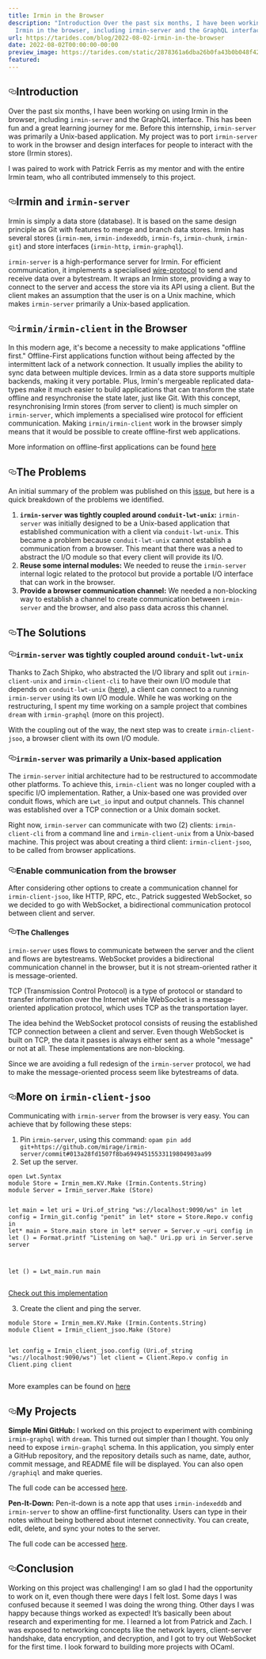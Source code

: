 ```yaml
---
title: Irmin in the Browser
description: "Introduction Over the past six months, I have been working on using
  Irmin in the browser, including irmin-server and the GraphQL interface\u2026"
url: https://tarides.com/blog/2022-08-02-irmin-in-the-browser
date: 2022-08-02T00:00:00-00:00
preview_image: https://tarides.com/static/2878361a6dba26b0fa43b0b048f42cd4/10057/joy_img.jpg
featured:
---
```



<h2 style="position:relative;"><a href="https://tarides.com/feed.xml#introduction" aria-label="introduction permalink" class="anchor before"><svg aria-hidden="true" focusable="false" height="16" version="1.1" viewbox="0 0 16 16" width="16"><path fill-rule="evenodd" d="M4 9h1v1H4c-1.5 0-3-1.69-3-3.5S2.55 3 4 3h4c1.45 0 3 1.69 3 3.5 0 1.41-.91 2.72-2 3.25V8.59c.58-.45 1-1.27 1-2.09C10 5.22 8.98 4 8 4H4c-.98 0-2 1.22-2 2.5S3 9 4 9zm9-3h-1v1h1c1 0 2 1.22 2 2.5S13.98 12 13 12H9c-.98 0-2-1.22-2-2.5 0-.83.42-1.64 1-2.09V6.25c-1.09.53-2 1.84-2 3.25C6 11.31 7.55 13 9 13h4c1.45 0 3-1.69 3-3.5S14.5 6 13 6z"></path></svg></a>Introduction</h2>
<p>Over the past six months, I have been working on using Irmin in the browser, including <code>irmin-server</code> and the GraphQL interface. This has been fun and a great learning journey for me. Before this internship, <code>irmin-server</code> was primarily a Unix-based application. My project was to port <code>irmin-server</code> to work in the browser and design interfaces for people to interact with the store (Irmin stores).</p>
<p>I was paired to work with Patrick Ferris as my mentor and with the entire Irmin team, who all contributed immensely to this project.</p>
<h2 style="position:relative;"><a href="https://tarides.com/feed.xml#irmin-and-irmin-server" aria-label="irmin and irmin server permalink" class="anchor before"><svg aria-hidden="true" focusable="false" height="16" version="1.1" viewbox="0 0 16 16" width="16"><path fill-rule="evenodd" d="M4 9h1v1H4c-1.5 0-3-1.69-3-3.5S2.55 3 4 3h4c1.45 0 3 1.69 3 3.5 0 1.41-.91 2.72-2 3.25V8.59c.58-.45 1-1.27 1-2.09C10 5.22 8.98 4 8 4H4c-.98 0-2 1.22-2 2.5S3 9 4 9zm9-3h-1v1h1c1 0 2 1.22 2 2.5S13.98 12 13 12H9c-.98 0-2-1.22-2-2.5 0-.83.42-1.64 1-2.09V6.25c-1.09.53-2 1.84-2 3.25C6 11.31 7.55 13 9 13h4c1.45 0 3-1.69 3-3.5S14.5 6 13 6z"></path></svg></a>Irmin and <code>irmin-server</code></h2>
<p>Irmin is simply a data store (database). It is based on the same design principle as Git with features to merge and branch data stores. Irmin has several stores (<code>irmin-mem</code>, <code>irmin-indexeddb</code>, <code>irmin-fs</code>, <code>irmin-chunk</code>, <code>irmin-git</code>) and store interfaces (<code>irmin-http</code>, <code>irmin-graphql</code>).</p>
<p><code>irmin-server</code> is a high-performance server for Irmin. For efficient communication, it implements a specialised <a href="https://github.com/mirage/irmin-server/blob/master/PROTOCOL.md">wire-protocol</a> to send and receive data over a bytestream. It wraps an Irmin store, providing a way to connect to the server and access the store via its API using a client. But the client makes an assumption that the user is on a Unix machine, which makes <code>irmin-server</code> primarily a Unix-based application.</p>
<h2 style="position:relative;"><a href="https://tarides.com/feed.xml#irminirmin-client-in-the-browser" aria-label="irminirmin client in the browser permalink" class="anchor before"><svg aria-hidden="true" focusable="false" height="16" version="1.1" viewbox="0 0 16 16" width="16"><path fill-rule="evenodd" d="M4 9h1v1H4c-1.5 0-3-1.69-3-3.5S2.55 3 4 3h4c1.45 0 3 1.69 3 3.5 0 1.41-.91 2.72-2 3.25V8.59c.58-.45 1-1.27 1-2.09C10 5.22 8.98 4 8 4H4c-.98 0-2 1.22-2 2.5S3 9 4 9zm9-3h-1v1h1c1 0 2 1.22 2 2.5S13.98 12 13 12H9c-.98 0-2-1.22-2-2.5 0-.83.42-1.64 1-2.09V6.25c-1.09.53-2 1.84-2 3.25C6 11.31 7.55 13 9 13h4c1.45 0 3-1.69 3-3.5S14.5 6 13 6z"></path></svg></a><code>irmin/irmin-client</code> in the Browser</h2>
<p>In this modern age, it's become a necessity to make applications &quot;offline first.&quot; Offline-First applications function without being affected by the intermittent lack of a network connection. It usually implies the ability to sync data between multiple devices. Irmin as a data store supports multiple backends, making it very portable. Plus, Irmin's mergeable replicated data-types make it much easier to build applications that can transform the state offline and resynchronise the state later, just like Git. With this concept, resynchronising Irmin stores (from server to client) is much simpler on <code>irmin-server</code>, which implements a specialised wire protocol for efficient communication. Making <code>irmin/irmin-client</code> work in the browser simply means that it would be possible to create offline-first web applications.</p>
<p>More information on offline-first applications can be found <a href="https://2022.ecoop.org/home/plf-2022">here</a></p>
<h2 style="position:relative;"><a href="https://tarides.com/feed.xml#the-problems" aria-label="the problems permalink" class="anchor before"><svg aria-hidden="true" focusable="false" height="16" version="1.1" viewbox="0 0 16 16" width="16"><path fill-rule="evenodd" d="M4 9h1v1H4c-1.5 0-3-1.69-3-3.5S2.55 3 4 3h4c1.45 0 3 1.69 3 3.5 0 1.41-.91 2.72-2 3.25V8.59c.58-.45 1-1.27 1-2.09C10 5.22 8.98 4 8 4H4c-.98 0-2 1.22-2 2.5S3 9 4 9zm9-3h-1v1h1c1 0 2 1.22 2 2.5S13.98 12 13 12H9c-.98 0-2-1.22-2-2.5 0-.83.42-1.64 1-2.09V6.25c-1.09.53-2 1.84-2 3.25C6 11.31 7.55 13 9 13h4c1.45 0 3-1.69 3-3.5S14.5 6 13 6z"></path></svg></a>The Problems</h2>
<p>An initial summary of the problem was published on this <a href="https://github.com/mirage/irmin-server/issues/46">issue</a>, but here is a quick breakdown of the problems we identified.</p>
<ol>
<li><strong><code>irmin-server</code> was tightly coupled around <code>conduit-lwt-unix</code>:</strong> <code>irmin-server</code> was initially designed to be a Unix-based application that established communication with a client via <code>conduit-lwt-unix</code>. This became a problem because <code>conduit-lwt-unix</code> cannot establish a communication from a browser. This meant that there was a need to abstract the I/O module so that every client will provide its I/O.</li>
<li><strong>Reuse some internal modules:</strong> We needed to reuse the <code>irmin-server</code> internal logic related to the protocol but provide a portable I/O interface that can work in the browser.</li>
<li><strong>Provide a browser communication channel:</strong> We needed a non-blocking way to establish a channel to create communication between <code>irmin-server</code> and the browser, and also pass data across this channel.</li>
</ol>
<h2 style="position:relative;"><a href="https://tarides.com/feed.xml#the-solutions" aria-label="the solutions permalink" class="anchor before"><svg aria-hidden="true" focusable="false" height="16" version="1.1" viewbox="0 0 16 16" width="16"><path fill-rule="evenodd" d="M4 9h1v1H4c-1.5 0-3-1.69-3-3.5S2.55 3 4 3h4c1.45 0 3 1.69 3 3.5 0 1.41-.91 2.72-2 3.25V8.59c.58-.45 1-1.27 1-2.09C10 5.22 8.98 4 8 4H4c-.98 0-2 1.22-2 2.5S3 9 4 9zm9-3h-1v1h1c1 0 2 1.22 2 2.5S13.98 12 13 12H9c-.98 0-2-1.22-2-2.5 0-.83.42-1.64 1-2.09V6.25c-1.09.53-2 1.84-2 3.25C6 11.31 7.55 13 9 13h4c1.45 0 3-1.69 3-3.5S14.5 6 13 6z"></path></svg></a>The Solutions</h2>
<h3 style="position:relative;"><a href="https://tarides.com/feed.xml#irmin-server-was-tightly-coupled-around-conduit-lwt-unix" aria-label="irmin server was tightly coupled around conduit lwt unix permalink" class="anchor before"><svg aria-hidden="true" focusable="false" height="16" version="1.1" viewbox="0 0 16 16" width="16"><path fill-rule="evenodd" d="M4 9h1v1H4c-1.5 0-3-1.69-3-3.5S2.55 3 4 3h4c1.45 0 3 1.69 3 3.5 0 1.41-.91 2.72-2 3.25V8.59c.58-.45 1-1.27 1-2.09C10 5.22 8.98 4 8 4H4c-.98 0-2 1.22-2 2.5S3 9 4 9zm9-3h-1v1h1c1 0 2 1.22 2 2.5S13.98 12 13 12H9c-.98 0-2-1.22-2-2.5 0-.83.42-1.64 1-2.09V6.25c-1.09.53-2 1.84-2 3.25C6 11.31 7.55 13 9 13h4c1.45 0 3-1.69 3-3.5S14.5 6 13 6z"></path></svg></a><code>irmin-server</code> was tightly coupled around <code>conduit-lwt-unix</code></h3>
<p>Thanks to Zach Shipko, who abstracted the I/O library and split out <code>irmin-client-unix</code> and <code>irmin-client-cli</code> to have their own I/O module that depends on <code>conduit-lwt-unix</code> (<a href="https://github.com/mirage/irmin-server/pull/32">here</a>), a client can connect to a running <code>irmin-server</code> using its own I/O module. While he was working on the restructuring, I spent my time working on a sample project that combines <code>dream</code> with <code>irmin-graphql</code> (more on this project).</p>
<p>With the coupling out of the way, the next step was to create <code>irmin-client-jsoo</code>, a browser client with its own I/O module.</p>
<h3 style="position:relative;"><a href="https://tarides.com/feed.xml#irmin-server-was-primarily-a-unix-based-application" aria-label="irmin server was primarily a unix based application permalink" class="anchor before"><svg aria-hidden="true" focusable="false" height="16" version="1.1" viewbox="0 0 16 16" width="16"><path fill-rule="evenodd" d="M4 9h1v1H4c-1.5 0-3-1.69-3-3.5S2.55 3 4 3h4c1.45 0 3 1.69 3 3.5 0 1.41-.91 2.72-2 3.25V8.59c.58-.45 1-1.27 1-2.09C10 5.22 8.98 4 8 4H4c-.98 0-2 1.22-2 2.5S3 9 4 9zm9-3h-1v1h1c1 0 2 1.22 2 2.5S13.98 12 13 12H9c-.98 0-2-1.22-2-2.5 0-.83.42-1.64 1-2.09V6.25c-1.09.53-2 1.84-2 3.25C6 11.31 7.55 13 9 13h4c1.45 0 3-1.69 3-3.5S14.5 6 13 6z"></path></svg></a><code>irmin-server</code> was primarily a Unix-based application</h3>
<p>The <code>irmin-server</code> initial architecture had to be restructured to accommodate other platforms. To achieve this, <code>irmin-client</code> was no longer coupled with a specific I/O implementation. Rather, a Unix-based one was provided over conduit flows, which are <code>Lwt_io</code> input and output channels. This channel was established over a TCP connection or a Unix domain socket.</p>
<p>Right now, <code>irmin-server</code> can communicate with two (2) clients: <code>irmin-client-cli</code> from a command line and <code>irmin-client-unix</code> from a Unix-based machine. This project was about creating a third client: <code>irmin-client-jsoo</code>, to be called from browser applications.</p>
<h3 style="position:relative;"><a href="https://tarides.com/feed.xml#enable-communication-from-the-browser" aria-label="enable communication from the browser permalink" class="anchor before"><svg aria-hidden="true" focusable="false" height="16" version="1.1" viewbox="0 0 16 16" width="16"><path fill-rule="evenodd" d="M4 9h1v1H4c-1.5 0-3-1.69-3-3.5S2.55 3 4 3h4c1.45 0 3 1.69 3 3.5 0 1.41-.91 2.72-2 3.25V8.59c.58-.45 1-1.27 1-2.09C10 5.22 8.98 4 8 4H4c-.98 0-2 1.22-2 2.5S3 9 4 9zm9-3h-1v1h1c1 0 2 1.22 2 2.5S13.98 12 13 12H9c-.98 0-2-1.22-2-2.5 0-.83.42-1.64 1-2.09V6.25c-1.09.53-2 1.84-2 3.25C6 11.31 7.55 13 9 13h4c1.45 0 3-1.69 3-3.5S14.5 6 13 6z"></path></svg></a>Enable communication from the browser</h3>
<p>After considering other options to create a communication channel for <code>irmin-client-jsoo</code>, like HTTP, RPC, etc., Patrick suggested WebSocket, so we decided to go with WebSocket, a bidirectional communication protocol between client and server.</p>
<h4 style="position:relative;"><a href="https://tarides.com/feed.xml#the-challenges" aria-label="the challenges permalink" class="anchor before"><svg aria-hidden="true" focusable="false" height="16" version="1.1" viewbox="0 0 16 16" width="16"><path fill-rule="evenodd" d="M4 9h1v1H4c-1.5 0-3-1.69-3-3.5S2.55 3 4 3h4c1.45 0 3 1.69 3 3.5 0 1.41-.91 2.72-2 3.25V8.59c.58-.45 1-1.27 1-2.09C10 5.22 8.98 4 8 4H4c-.98 0-2 1.22-2 2.5S3 9 4 9zm9-3h-1v1h1c1 0 2 1.22 2 2.5S13.98 12 13 12H9c-.98 0-2-1.22-2-2.5 0-.83.42-1.64 1-2.09V6.25c-1.09.53-2 1.84-2 3.25C6 11.31 7.55 13 9 13h4c1.45 0 3-1.69 3-3.5S14.5 6 13 6z"></path></svg></a>The Challenges</h4>
<p><code>irmin-server</code> uses flows to communicate between the server and the client and flows are bytestreams. WebSocket provides a bidirectional communication channel in the browser, but it is not stream-oriented rather it is message-oriented.</p>
<p>TCP (Transmission Control Protocol) is a type of protocol or standard to transfer information over the Internet while WebSocket is a message-oriented application protocol, which uses TCP as the transportation layer.</p>
<p>The idea behind the WebSocket protocol consists of reusing the established TCP connection between a client and server. Even though WebSocket is built on TCP, the data it passes is always either sent as a whole &quot;message&quot; or not at all. These implementations are non-blocking.</p>
<p>Since we are avoiding a full redesign of the <code>irmin-server</code> protocol, we had to make the message-oriented process seem like bytestreams of data.</p>
<h2 style="position:relative;"><a href="https://tarides.com/feed.xml#more-on-irmin-client-jsoo" aria-label="more on irmin client jsoo permalink" class="anchor before"><svg aria-hidden="true" focusable="false" height="16" version="1.1" viewbox="0 0 16 16" width="16"><path fill-rule="evenodd" d="M4 9h1v1H4c-1.5 0-3-1.69-3-3.5S2.55 3 4 3h4c1.45 0 3 1.69 3 3.5 0 1.41-.91 2.72-2 3.25V8.59c.58-.45 1-1.27 1-2.09C10 5.22 8.98 4 8 4H4c-.98 0-2 1.22-2 2.5S3 9 4 9zm9-3h-1v1h1c1 0 2 1.22 2 2.5S13.98 12 13 12H9c-.98 0-2-1.22-2-2.5 0-.83.42-1.64 1-2.09V6.25c-1.09.53-2 1.84-2 3.25C6 11.31 7.55 13 9 13h4c1.45 0 3-1.69 3-3.5S14.5 6 13 6z"></path></svg></a>More on <code>irmin-client-jsoo</code></h2>
<p>Communicating with <code>irmin-server</code> from the browser is very easy. You can achieve that by following these steps:</p>
<ol>
<li>Pin <code>irmin-server</code>, using this command: <code>opam pin add git+https://github.com/mirage/irmin-server/commit#013a28fd1507f8ba69494515533119804903aa99</code></li>
<li>Set up the server.</li>
</ol>
<div class="gatsby-highlight" data-language="text"><pre class="language-text"><code class="language-text">open Lwt.Syntax
module Store = Irmin_mem.KV.Make (Irmin.Contents.String)
module Server = Irmin_server.Make (Store)

let main =
  let uri = Uri.of_string &quot;ws://localhost:9090/ws&quot; in
  let config = Irmin_git.config &quot;penit&quot; in
  let* store = Store.Repo.v config in
  let* main = Store.main store in
  let* server = Server.v ~uri config in
  let () = Format.printf &quot;Listening on %a@.&quot; Uri.pp uri in
  Server.serve server

let () = Lwt_main.run main</code></pre></div>
<p><a href="https://github.com/dinakajoy/pen-it-down/blob/main/server/server.ml">Check out this implementation</a></p>
<ol start="3">
<li>Create the client and ping the server.</li>
</ol>
<div class="gatsby-highlight" data-language="text"><pre class="language-text"><code class="language-text">module Store = Irmin_mem.KV.Make (Irmin.Contents.String)
module Client = Irmin_client_jsoo.Make (Store)

let config = Irmin_client_jsoo.config (Uri.of_string &quot;ws://localhost:9090/ws&quot;)
let client = Client.Repo.v config in
Client.ping client</code></pre></div>
<p>More examples can be found on <a href="https://github.com/mirage/irmin-server/tree/master/examples">here</a></p>
<h2 style="position:relative;"><a href="https://tarides.com/feed.xml#my-projects" aria-label="my projects permalink" class="anchor before"><svg aria-hidden="true" focusable="false" height="16" version="1.1" viewbox="0 0 16 16" width="16"><path fill-rule="evenodd" d="M4 9h1v1H4c-1.5 0-3-1.69-3-3.5S2.55 3 4 3h4c1.45 0 3 1.69 3 3.5 0 1.41-.91 2.72-2 3.25V8.59c.58-.45 1-1.27 1-2.09C10 5.22 8.98 4 8 4H4c-.98 0-2 1.22-2 2.5S3 9 4 9zm9-3h-1v1h1c1 0 2 1.22 2 2.5S13.98 12 13 12H9c-.98 0-2-1.22-2-2.5 0-.83.42-1.64 1-2.09V6.25c-1.09.53-2 1.84-2 3.25C6 11.31 7.55 13 9 13h4c1.45 0 3-1.69 3-3.5S14.5 6 13 6z"></path></svg></a>My Projects</h2>
<p><strong>Simple Mini GitHub:</strong>
I worked on this project to experiment with combining <code>irmin-graphql</code> with <code>dream</code>. This turned out simpler than I thought. You only need to expose <code>irmin-graphql</code> schema. In this application, you simply enter a GitHub repository, and the repository details such as name, date, author, commit message, and README file will be displayed. You can also open <code>/graphiql</code> and make queries.</p>
<p>The full code can be accessed <a href="https://github.com/dinakajoy/simple_mini_github">here</a>.</p>
<p><strong>Pen-It-Down:</strong>
Pen-it-down is a note app that uses <code>irmin-indexeddb</code> and <code>irmin-server</code> to show an offline-first functionality. Users can type in their notes without being bothered about internet connectivity. You can create, edit, delete, and sync your notes to the server.</p>
<p>The full code can be accessed <a href="https://github.com/dinakajoy/pen-it-down">here</a>.</p>
<h2 style="position:relative;"><a href="https://tarides.com/feed.xml#conclusion" aria-label="conclusion permalink" class="anchor before"><svg aria-hidden="true" focusable="false" height="16" version="1.1" viewbox="0 0 16 16" width="16"><path fill-rule="evenodd" d="M4 9h1v1H4c-1.5 0-3-1.69-3-3.5S2.55 3 4 3h4c1.45 0 3 1.69 3 3.5 0 1.41-.91 2.72-2 3.25V8.59c.58-.45 1-1.27 1-2.09C10 5.22 8.98 4 8 4H4c-.98 0-2 1.22-2 2.5S3 9 4 9zm9-3h-1v1h1c1 0 2 1.22 2 2.5S13.98 12 13 12H9c-.98 0-2-1.22-2-2.5 0-.83.42-1.64 1-2.09V6.25c-1.09.53-2 1.84-2 3.25C6 11.31 7.55 13 9 13h4c1.45 0 3-1.69 3-3.5S14.5 6 13 6z"></path></svg></a>Conclusion</h2>
<p>Working on this project was challenging! I am so glad I had the opportunity to work on it, even though there were days I felt lost. Some days I was confused because it seemed I was doing the wrong thing. Other days I was happy because things worked as expected! It&rsquo;s basically been about research and experimenting for me. I learned a lot from Patrick and Zach. I was exposed to networking concepts like the network layers, client-server handshake, data encryption, and decryption, and I got to try out WebSocket for the first time. I look forward to building more projects with OCaml.</p>
